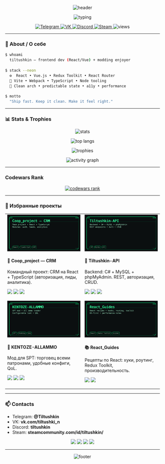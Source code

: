 <!--
  PROFILE README
  Style: NEON-FUCHSIA — accent #FF2BD1, secondary #7A3CFF, dark bg #0A0612
-->

<p align="center">
  <img src="https://capsule-render.vercel.app/api?type=waving&height=220&color=0:0A0612,50:7A3CFF,100:FF2BD1&text=Hi%20there,%20I%27m%20Tiltushkin%20👋&fontAlign=50&fontColor=F3E8FF&fontSize=38&desc=Frontend%20Developer%20%E2%80%94%20React%20/%20Vue&descAlign=50&descAlignY=84&descSize=16" alt="header"/>
</p>

<p align="center">
  <img
    src="https://readme-typing-svg.demolab.com?font=Share+Tech+Mono&size=20&pause=1300&color=FF2BD1&center=true&vCenter=true&width=1000&lines=%3E%20Clean%20UI%2FUX%20with%20strong%20state%20mgmt;%3E%20Redux%20Toolkit%20%7C%20React%20Router;%3E%20Vite%2C%20Webpack%2C%20SSR;%3E%20Type-safe%2C%20DX-first"
    alt="typing"
  />
</p>

<p align="center">
  <a href="https://t.me/Tiltushkin">
    <img src="https://img.shields.io/badge/Telegram-FF2BD1?style=for-the-badge&logo=telegram&labelColor=0A0612&logoColor=FF2BD1" alt="Telegram"/>
  </a>
  <a href="https://vk.com/tiltushki_n">
    <img src="https://img.shields.io/badge/VK-FF2BD1?style=for-the-badge&logo=vk&labelColor=0A0612&logoColor=FF2BD1" alt="VK"/>
  </a>
  <a href="https://discordapp.com/users/tiltushkin">
    <img src="https://img.shields.io/badge/Discord-FF2BD1?style=for-the-badge&logo=discord&labelColor=0A0612&logoColor=FF2BD1" alt="Discord"/>
  </a>
  <a href="https://steamcommunity.com/id/tiltushkin/">
    <img src="https://img.shields.io/badge/Steam-FF2BD1?style=for-the-badge&logo=steam&labelColor=0A0612&logoColor=FF2BD1" alt="Steam"/>
  </a>
  <img src="https://komarev.com/ghpvc/?username=Tiltushkin&style=for-the-badge&color=FF2BD1&label=Profile%20Views" alt="views"/>
</p>

---

### 🧬 About / О себе

```bash
$ whoami
  tiltushkin — frontend dev (React/Vue) + modding enjoyer

$ stack --neon
  ⚙  React • Vue.js • Redux Toolkit • React Router
  🧩 Vite • Webpack • TypeScript • Node tooling
  🎯 Clean arch • predictable state • a11y • performance

$ motto
  "Ship fast. Keep it clean. Make it feel right."
```

---

### 📊 Stats & Trophies

<p align="center">
  <img height="160" src="https://github-readme-stats.vercel.app/api?username=Tiltushkin&show_icons=true&hide_border=true&bg_color=00000000&title_color=FF2BD1&text_color=E6DFFF&icon_color=FF2BD1&v=3" alt="stats"/>
  <!-- <img height="160" src="https://streak-stats.demolab.com?user=Tiltushkin&hide_border=true&background=00000000&ring=FF2BD1&fire=FF2BD1&currStreakLabel=FF2BD1&sideNums=E6DFFF&sideLabels=E6DFFF&dates=E6DFFF&v=3" alt="streak"/> -->
</p>

<p align="center">
  <img height="160" src="https://github-readme-stats.vercel.app/api/top-langs/?username=Tiltushkin&layout=compact&langs_count=8&hide_border=true&bg_color=00000000&title_color=FF2BD1&text_color=E6DFFF&v=3" alt="top langs"/>
</p>

<p align="center">
  <img src="https://github-profile-trophy.vercel.app/?username=Tiltushkin&no-bg=true&no-frame=true&margin-w=10&row=1&column=7&theme=dracula&v=3" alt="trophies"/>
</p>

<p align="center">
  <img src="https://github-readme-activity-graph.vercel.app/graph?username=Tiltushkin&bg_color=00000000&color=E6DFFF&line=FF2BD1&point=FF2BD1&area=true&hide_border=true&v=3" alt="activity graph"/>
</p>

---

### Codewars Rank
<div align="center">
  <a href="https://www.codewars.com/users/Tiltushkin">
    <img src="https://www.codewars.com/users/Tiltushkin/badges/large" alt="codewars rank"/>
  </a>
</div>

---

### 💎 Избранные проекты

<table>
  <tr>
    <td width="50%" valign="top">
      <a href="https://github.com/TheLarhand/Coop_project">
        <img src="./assets/preview-coop_project.png" alt="Coop_project preview"/>
      </a>
      <h4>🧭 Coop_project — CRM</h4>
      <p>Командный проект: CRM на React + TypeScript (авторизация, лиды, аналитика).</p>
      <p>
        <a href="https://github.com/TheLarhand/Coop_project"><img src="https://img.shields.io/badge/Repo-FF2BD1?style=for-the-badge&logo=github&labelColor=0A0612"/></a>
        <img src="https://img.shields.io/badge/React-FF2BD1?style=for-the-badge&logo=react&labelColor=0A0612&logoColor=7A3CFF"/>
        <img src="https://img.shields.io/badge/TypeScript-FF2BD1?style=for-the-badge&logo=typescript&labelColor=0A0612"/>
      </p>
    </td>
    <td width="50%" valign="top">
      <a href="https://github.com/Tiltushkin/Tiltushkin-API">
        <img src="./assets/preview-tiltushkin-api.png" alt="Tiltushkin-API preview"/>
      </a>
      <h4>🧩 Tiltushkin-API</h4>
      <p>Backend: C# + MySQL + phpMyAdmin. REST, авторизация, CRUD.</p>
      <p>
        <a href="https://github.com/Tiltushkin/Tiltushkin-API"><img src="https://img.shields.io/badge/Repo-FF2BD1?style=for-the-badge&logo=github&labelColor=0A0612"/></a>
        <img src="https://img.shields.io/badge/C%23-FF2BD1?style=for-the-badge&logo=dotnet&labelColor=0A0612"/>
        <img src="https://img.shields.io/badge/MySQL-FF2BD1?style=for-the-badge&logo=mysql&labelColor=0A0612"/>
      </p>
    </td>
  </tr>
  <tr>
    <td width="50%" valign="top">
      <a href="https://github.com/Tiltushkin/KENTOZE-ALLAMMO">
        <img src="./assets/preview-kentoze-allammo.png" alt="KENTOZE-ALLAMMO preview"/>
      </a>
      <h4>🎯 KENTOZE-ALLAMMO</h4>
      <p>Мод для SPT: торговец всеми патронами, удобные конфиги, QoL.</p>
      <p>
        <a href="https://github.com/Tiltushkin/KENTOZE-ALLAMMO"><img src="https://img.shields.io/badge/Repo-FF2BD1?style=for-the-badge&logo=github&labelColor=0A0612"/></a>
        <img src="https://img.shields.io/badge/SPT-FF2BD1?style=for-the-badge&labelColor=0A0612"/>
        <img src="https://img.shields.io/badge/Modding-FF2BD1?style=for-the-badge&labelColor=0A0612"/>
      </p>
    </td>
    <td width="50%" valign="top">
      <img src="./assets/preview-react-guides.png" alt="React_Guides preview"/>
      <h4>📚 React_Guides</h4>
      <p>Рецепты по React: хуки, роутинг, Redux Toolkit, производительность.</p>
      <p>
        <img src="https://img.shields.io/badge/Redux%20Toolkit-FF2BD1?style=for-the-badge&labelColor=0A0612"/>
        <img src="https://img.shields.io/badge/Guides-FF2BD1?style=for-the-badge&labelColor=0A0612"/>
      </p>
    </td>
  </tr>
</table>

---

### 📫 Contacts

- Telegram: **@Tiltushkin**
- VK: **vk.com/tiltushki_n**
- Discord: **tiltushkin**
- Steam: **steamcommunity.com/id/tiltushkin/**

<p align="center">
  <a href="https://t.me/Tiltushkin"><img src="https://img.shields.io/badge/Write%20on%20Telegram-FF2BD1?style=for-the-badge&logo=telegram&labelColor=0A0612&logoColor=FF2BD1" /></a>
  <a href="https://vk.com/tiltushki_n"><img src="https://img.shields.io/badge/Write%20on%20VK-FF2BD1?style=for-the-badge&logo=vk&labelColor=0A0612&logoColor=FF2BD1" /></a>
  <a href="https://discordapp.com/users/tiltushkin"><img src="https://img.shields.io/badge/Discord:%20tiltushkin-FF2BD1?style=for-the-badge&logo=discord&labelColor=0A0612&logoColor=FF2BD1" /></a>
  <a href="https://steamcommunity.com/id/tiltushkin/"><img src="https://img.shields.io/badge/Steam%20Profile-FF2BD1?style=for-the-badge&logo=steam&labelColor=0A0612&logoColor=FF2BD1" /></a>
</p>

---

<p align="center">
  <img src="https://capsule-render.vercel.app/api?type=waving&height=120&color=0:FF2BD1,100:0A0612&section=footer" alt="footer"/>
</p>

<!--
Palette:
- BG: #0A0612 (near-black plum)
- Accent: #FF2BD1 (neon fuchsia)
- Secondary: #7A3CFF (electric violet)
- Text on dark: #E6DFFF (lavender)
